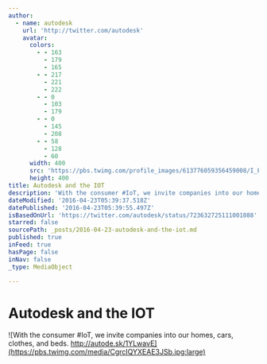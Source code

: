```yaml
---
author:
  - name: autodesk
    url: 'http://twitter.com/autodesk'
    avatar:
      colors:
        - - 163
          - 179
          - 165
        - - 217
          - 221
          - 222
        - - 0
          - 103
          - 179
        - - 0
          - 145
          - 208
        - - 58
          - 128
          - 60
      width: 400
      src: 'https://pbs.twimg.com/profile_images/613776059356459008/I_FhBDnm_400x400.jpg'
      height: 400
title: Autodesk and the IOT
description: 'With the consumer #IoT, we invite companies into our homes, cars, clothes, and beds. http://autode.sk/1YLwavE'
dateModified: '2016-04-23T05:39:37.518Z'
datePublished: '2016-04-23T05:39:55.497Z'
isBasedOnUrl: 'https://twitter.com/autodesk/status/723632725111001088'
starred: false
sourcePath: _posts/2016-04-23-autodesk-and-the-iot.md
published: true
inFeed: true
hasPage: false
inNav: false
_type: MediaObject

---
```

# Autodesk and the IOT
![With the consumer #IoT, we invite companies into our homes, cars, clothes, and beds. http://autode.sk/1YLwavE](https://pbs.twimg.com/media/CgrcIQYXEAE3JSb.jpg:large)